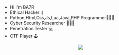 - Hi I'm BA7R
- Ethical Hacker :)
- Python,Html,Css,Js,Lua,Java,PHP Programmer👨🏻‍💻
- Cyber Security Researcher 🕵🏻‍♂️
- Penetration Tester 💻
- CTF Player 🕹



<p align="center">
  <img src="https://discord.c99.nl/widget/theme-4/408596902557384706.png">
</p>
